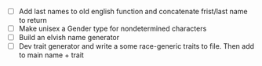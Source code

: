 - [ ] Add last names to old english function and concatenate frist/last name to return
- [ ] Make unisex a Gender type for nondetermined characters
- [ ] Build an elvish name generator
- [ ] Dev trait generator and write a some race-generic traits to file. Then add to main name + trait
